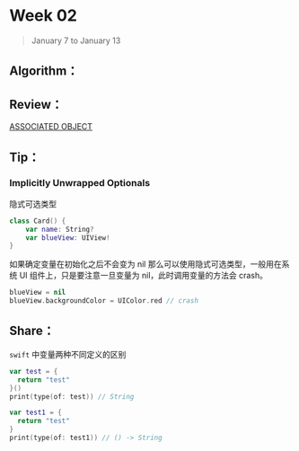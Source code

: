 # Week 02

> January 7 to January 13

## Algorithm：


## Review：
[ASSOCIATED OBJECT](https://swifter.tips/associated-object/)

## Tip：
### Implicitly Unwrapped Optionals
隐式可选类型

```swift
class Card() {
    var name: String?
    var blueView: UIView!
}
```
如果确定变量在初始化之后不会变为 nil 那么可以使用隐式可选类型，一般用在系统 UI 组件上，只是要注意一旦变量为 nil，此时调用变量的方法会 crash。
```swift
blueView = nil
blueView.backgroundColor = UIColor.red // crash
```

## Share：

`swift` 中变量两种不同定义的区别 
```swift
var test = {
  return "test"
}()
print(type(of: test)) // String

var test1 = {
  return "test"
}
print(type(of: test1)) // () -> String
```